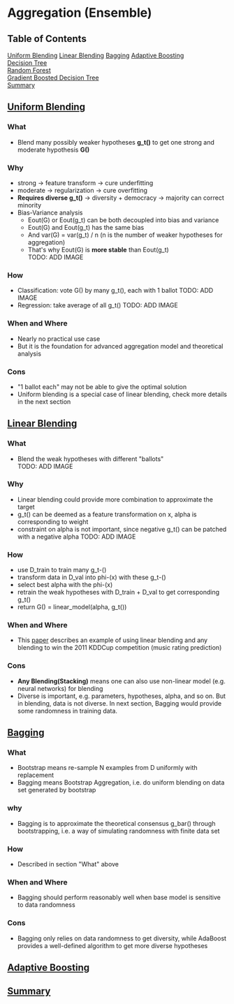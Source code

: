 # Aggregation (Ensemble)

## Table of Contents
[Uniform Blending](#uniform-blending)
[Linear Blending](#linear-blending)
[Bagging](#bagging)
[Adaptive Boosting](#adaptive-boosting)  
[Decision Tree](#decision-tree)  
[Random Forest](#random-forest)  
[Gradient Boosted Decision Tree](#gradient-boosted-decision-tree)  
[Summary](#summary)

## [Uniform Blending](https://www.csie.ntu.edu.tw/~htlin/mooc/doc/207_handout.pdf)
### What
- Blend many possibly weaker hypotheses **g_t()** to get one strong and moderate hypothesis **G()** 
### Why
- strong -> feature transform -> cure underfitting
- moderate -> regularization -> cure overfitting
- **Requires diverse g_t()** -> diversity + democracy -> majority can correct minority
- Bias-Variance analysis
    - Eout(G) or Eout(g_t) can be both decoupled into bias and variance
    - Eout(G) and Eout(g_t) has the same bias
    - And var(G) = var(g_t) / n (n is the number of weaker hypotheses for aggregation)
    - That's why Eout(G) is **more stable** than Eout(g_t)  
    TODO: ADD IMAGE
### How
- Classification: vote G() by many g_t(), each with 1 ballot
TODO: ADD IMAGE
- Regression: take average of all g_t()
TODO: ADD IMAGE
### When and Where
- Nearly no practical use case
- But it is the foundation for advanced aggregation model and theoretical analysis
### Cons
- "1 ballot each" may not be able to give the optimal solution
- Uniform blending is a special case of linear blending, check more details in the next section

## [Linear Blending](https://www.csie.ntu.edu.tw/~htlin/mooc/doc/207_handout.pdf)
### What
- Blend the weak hypotheses with different "ballots"  
TODO: ADD IMAGE
### Why
- Linear blending could provide more combination to approximate the target
- g_t() can be deemed as a feature transformation on x, alpha is corresponding to weight
- constraint on alpha is not important, since negative g_t() can be patched with a negative alpha
TODO: ADD IMAGE
### How
- use D_train to train many g_t-()
- transform data in D_val into phi-(x) with these g_t-()
- select best alpha with the phi-(x)
- retrain the weak hypotheses with D_train + D_val to get corresponding g_t()
- return G() = linear_model(alpha, g_t())
### When and Where
- This [paper](https://www.csie.ntu.edu.tw/~htlin/paper/doc/wskdd11cup_one.pdf) describes an example of using linear blending and any blending to win the 2011 KDDCup competition (music rating prediction)
### Cons
- **Any Blending(Stacking)** means one can also use non-linear model (e.g. neural networks) for blending
- Diverse is important, e.g. parameters, hypotheses, alpha, and so on. But in blending, data is not diverse. In next section, Bagging would provide some randomness in training data.

## [Bagging](https://www.csie.ntu.edu.tw/~htlin/mooc/doc/207_handout.pdf)
### What
- Bootstrap means re-sample N examples from D uniformly with replacement
- Bagging means Bootstrap Aggregation, i.e. do uniform blending on data set generated by bootstrap 
### why
- Bagging is to approximate the theoretical consensus g_bar() through bootstrapping, i.e. a way of simulating randomness with finite data set
### How
- Described in section "What" above
### When and Where
- Bagging should perform reasonably well when base model is sensitive to data randomness
### Cons
- Bagging only relies on data randomness to get diversity, while AdaBoost provides a well-defined algorithm to get more diverse hypotheses

## [Adaptive Boosting](https://www.csie.ntu.edu.tw/~htlin/mooc/doc/208_handout.pdf)

## [Summary](https://www.csie.ntu.edu.tw/~htlin/mooc/doc/211_handout.pdf)

